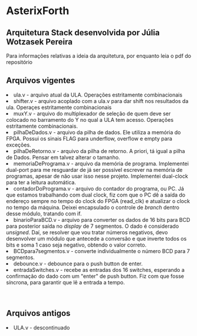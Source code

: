 <h1> AsterixForth</h1>
<h2>Arquitetura Stack desenvolvida por Júlia Wotzasek Pereira </h2>

Para informações relativas a ideia da arquitetura, por enquanto leia o pdf do repositório

<h2> Arquivos vigentes </h2>
<div>
<u1>
  <li> ula.v - arquivo atual da ULA. Operações estritamente combinacionais</li>
  <li> shifter.v - arquivo acoplado com a ula.v para dar shift nos resultados da ula. Operaçes estritamente combinacionais</li>
  <li> muxY.v - arquivo do multiplexador de seleção de quem deve ser colocado no barramento do Y no qual a ULA tem acesso. Operações estritamente combinacionais.</li>
  <li> pilhaDeDados.v - arquivo da pilha de dados. Ele utiliza a memória do FPGA. Possui os sinais FLAG para underflow, overflow e empty para exceções. </li>
  <li> pilhaDeRetorno.v - arquivo da pilha de retorno. A priori, tá igual a pilha de Dados. Pensar em talvez alterar o tamanho.</li>
  <li> memoriaDePrograma.v - arquivo da memória de programa. Implementei dual-port para me resguardar de já ser possível escrever na memória de programas, apesar de não usar isso nesse projeto. Implementei dual-clock para ter a leitura automática.</li>
  <li> contadorDoPrograma.v - arquivo do contador do programa, ou PC. Já que estamos trabalhando com dual clock, fiz com que o PC dê a saída do endereço sempre no tempo do clock do FPGA (read_clk) e atualizar o clock no tempo da máquina. Deixei encapsulado o controle de <i>branch</i> dentro desse módulo, tratando com if.</li>
  <li> binarioParaBCD.v - arquivo para converter os dados de 16 bits para BCD para posterior saída no <i>display</i> de 7 segmentos. O dado é considerado <i>unsigned</i>. Daí, se resolver que vou tratar números negativos, devo desenvolver um módulo que antecede a conversão e que inverte todos os bits e soma 1 caso seja negativo, obtendo o valor correto.</li>
  <li> BCDpara7segmentos.v - converte individualmente o número BCD para 7 segmentos. </li>
  <li> debounce.v - debounce para o push button de enter. </li>
  <li> entradaSwitches.v - recebe as entradas dos 16 switches, esperando a confirmação do dado com um "enter" de push button. Fiz com que fosse síncrona, para garantir que lê a entrada a tempo. </li>
</u1>
</div> 

<br>
<br>

<h2> Arquivos antigos </h2>
<div>
  <u1>
    <li> ULA.v - descontinuado </li>
  </u1>
</div>
